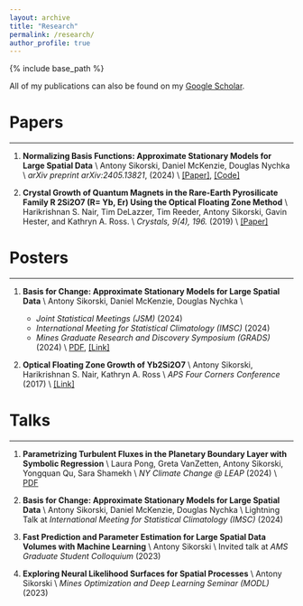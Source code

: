 ```yaml
---
layout: archive
title: "Research"
permalink: /research/
author_profile: true
---
```


{% include base_path %}

All of my publications can also be found on my <a href="https://scholar.google.com/citations?user=ndFK6AsAAAAJ&hl=en" target="_blank">Google Scholar</a>.

# Papers
------

1. **Normalizing Basis Functions: Approximate Stationary Models for Large Spatial Data** \\
    Antony Sikorski, Daniel McKenzie, Douglas Nychka \\
    *arXiv preprint arXiv:2405.13821*, (2024) \\
    <a href="https://arxiv.org/abs/2405.13821" target="_blank">[Paper]</a>, <a href="https://github.com/antonyxsik/Normalization-Paper" target="_blank">[Code]</a>

2. **Crystal Growth of Quantum Magnets in the Rare-Earth Pyrosilicate Family R 2Si2O7 (R= Yb, Er) Using the Optical Floating Zone Method** \\
    Harikrishnan S. Nair, Tim DeLazzer, Tim Reeder, Antony Sikorski, Gavin Hester, and Kathryn A. Ross. \\
    *Crystals, 9(4), 196.* (2019) \\
    <a href="https://www.mdpi.com/2073-4352/9/4/196" target="_blank">[Paper]</a>


# Posters
------

1. **Basis for Change: Approximate Stationary Models for Large Spatial Data** \\
    Antony Sikorski, Daniel McKenzie, Douglas Nychka \\
    - *Joint Statistical Meetings (JSM)* (2024) 
    - *International Meeting for Statistical Climatology (IMSC)* (2024) 
    - *Mines Graduate Research and Discovery Symposium (GRADS)* (2024) \\
    [PDF](https://antonyxsik.github.io/files/basis_poster.pdf), <a href="https://repository.mines.edu/handle/11124/179041" target="_blank">[Link]</a>

2. **Optical Floating Zone Growth of Yb2Si2O7** \\
    Antony Sikorski, Harikrishnan S. Nair, Kathryn A. Ross \\
    *APS Four Corners Conference* (2017) \\
    <a href="https://meetings.aps.org/Meeting/4CF17/Event/311482" target="_blank">[Link]</a>


# Talks
------
1. **Parametrizing Turbulent Fluxes in the Planetary Boundary Layer with Symbolic Regression** \\
    Laura Pong, Greta VanZetten, Antony Sikorski, Yongquan Qu, Sara Shamekh \\
    *NY Climate Change @ LEAP* (2024) \\
    [PDF](https://antonyxsik.github.io/files/LEAP_NYclimate_talk.pdf)

2. **Basis for Change: Approximate Stationary Models for Large Spatial Data** \\
    Antony Sikorski, Daniel McKenzie, Douglas Nychka \\
    Lightning Talk at *International Meeting for Statistical Climatology (IMSC)* (2024)

3. **Fast Prediction and Parameter Estimation for Large Spatial Data Volumes with Machine Learning** \\
    Antony Sikorski \\
    Invited talk at *AMS Graduate Student Colloquium* (2023) 

4. **Exploring Neural Likelihood Surfaces for Spatial Processes** \\
    Antony Sikorski \\
    *Mines Optimization and Deep Learning Seminar (MODL)* (2023) 
